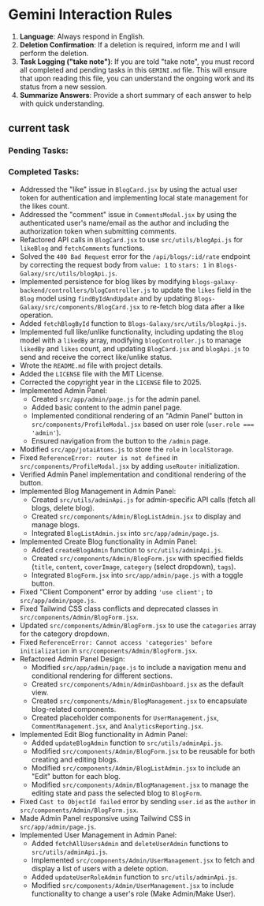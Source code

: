 # Gemini Interaction Rules

1.  **Language**: Always respond in English.
2.  **Deletion Confirmation**: If a deletion is required, inform me and I will perform the deletion.
3.  **Task Logging ("take note")**: If you are told "take note", you must record all completed and pending tasks in this `GEMINI.md` file. This will ensure that upon reading this file, you can understand the ongoing work and its status from a new session.
4.  **Summarize Answers**: Provide a short summary of each answer to help with quick understanding.

## current task

### Pending Tasks:

### Completed Tasks:
- Addressed the "like" issue in `BlogCard.jsx` by using the actual user token for authentication and implementing local state management for the likes count.
- Addressed the "comment" issue in `CommentsModal.jsx` by using the authenticated user's name/email as the author and including the authorization token when submitting comments.
- Refactored API calls in `BlogCard.jsx` to use `src/utils/blogApi.js` for `likeBlog` and `fetchComments` functions.
- Solved the `400 Bad Request` error for the `/api/blogs/:id/rate` endpoint by correcting the request body from `value: 1` to `stars: 1` in `Blogs-Galaxy/src/utils/blogApi.js`.
- Implemented persistence for blog likes by modifying `blogs-galaxy-backend/controllers/blogController.js` to update the `likes` field in the `Blog` model using `findByIdAndUpdate` and by updating `Blogs-Galaxy/src/components/BlogCard.jsx` to re-fetch blog data after a like operation.
- Added `fetchBlogById` function to `Blogs-Galaxy/src/utils/blogApi.js`.
- Implemented full like/unlike functionality, including updating the `Blog` model with a `likedBy` array, modifying `blogController.js` to manage `likedBy` and `likes` count, and updating `BlogCard.jsx` and `blogApi.js` to send and receive the correct like/unlike status.
- Wrote the `README.md` file with project details.
- Added the `LICENSE` file with the MIT License.
- Corrected the copyright year in the `LICENSE` file to 2025.
- Implemented Admin Panel:
    - Created `src/app/admin/page.js` for the admin panel.
    - Added basic content to the admin panel page.
    - Implemented conditional rendering of an "Admin Panel" button in `src/components/ProfileModal.jsx` based on user role (`user.role === 'admin'`).
    - Ensured navigation from the button to the `/admin` page.
- Modified `src/app/jotaiAtoms.js` to store the `role` in `localStorage`.
- Fixed `ReferenceError: router is not defined` in `src/components/ProfileModal.jsx` by adding `useRouter` initialization.
- Verified Admin Panel implementation and conditional rendering of the button.
- Implemented Blog Management in Admin Panel:
    - Created `src/utils/adminApi.js` for admin-specific API calls (fetch all blogs, delete blog).
    - Created `src/components/Admin/BlogListAdmin.jsx` to display and manage blogs.
    - Integrated `BlogListAdmin.jsx` into `src/app/admin/page.js`.
- Implemented Create Blog functionality in Admin Panel:
    - Added `createBlogAdmin` function to `src/utils/adminApi.js`.
    - Created `src/components/Admin/BlogForm.jsx` with specified fields (`title`, `content`, `coverImage`, `category` (select dropdown), `tags`).
    - Integrated `BlogForm.jsx` into `src/app/admin/page.js` with a toggle button.
- Fixed "Client Component" error by adding `'use client';` to `src/app/admin/page.js`.
- Fixed Tailwind CSS class conflicts and deprecated classes in `src/components/Admin/BlogForm.jsx`.
- Updated `src/components/Admin/BlogForm.jsx` to use the `categories` array for the category dropdown.
- Fixed `ReferenceError: Cannot access 'categories' before initialization` in `src/components/Admin/BlogForm.jsx`.
- Refactored Admin Panel Design:
    - Modified `src/app/admin/page.js` to include a navigation menu and conditional rendering for different sections.
    - Created `src/components/Admin/AdminDashboard.jsx` as the default view.
    - Created `src/components/Admin/BlogManagement.jsx` to encapsulate blog-related components.
    - Created placeholder components for `UserManagement.jsx`, `CommentManagement.jsx`, and `AnalyticsReporting.jsx`.
- Implemented Edit Blog functionality in Admin Panel:
    - Added `updateBlogAdmin` function to `src/utils/adminApi.js`.
    - Modified `src/components/Admin/BlogForm.jsx` to be reusable for both creating and editing blogs.
    - Modified `src/components/Admin/BlogListAdmin.jsx` to include an "Edit" button for each blog.
    - Modified `src/components/Admin/BlogManagement.jsx` to manage the editing state and pass the selected blog to `BlogForm`.
- Fixed `Cast to ObjectId failed` error by sending `user.id` as the `author` in `src/components/Admin/BlogForm.jsx`.
- Made Admin Panel responsive using Tailwind CSS in `src/app/admin/page.js`.
- Implemented User Management in Admin Panel:
    - Added `fetchAllUsersAdmin` and `deleteUserAdmin` functions to `src/utils/adminApi.js`.
    - Implemented `src/components/Admin/UserManagement.jsx` to fetch and display a list of users with a delete option.
    - Added `updateUserRoleAdmin` function to `src/utils/adminApi.js`.
    - Modified `src/components/Admin/UserManagement.jsx` to include functionality to change a user's role (Make Admin/Make User).
